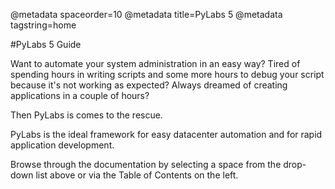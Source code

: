 @metadata spaceorder=10
@metadata title=PyLabs 5
@metadata tagstring=home


#PyLabs 5 Guide

Want to automate your system administration in an easy way?
Tired of spending hours in writing scripts and some more hours to debug your script because it's not working as expected?
Always dreamed of creating applications in a couple of hours?

Then PyLabs is comes to the rescue. 

PyLabs is the ideal framework for easy datacenter automation and for rapid application development.

Browse through the documentation by selecting a space from the drop-down list above or via the Table of Contents on the left.


